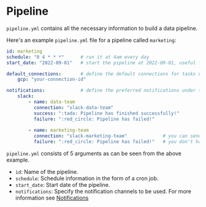 # Pipeline

`pipeline.yml` contains all the necessary information to build a data pipeline.

Here's an example `pipeline.yml` file for a pipeline called `marketing`:

```yaml
id: marketing 
schedule: "0 4 * * *"      # run it at 4am every day
start_date: "2022-09-01"   # start the pipeline at 2022-09-01, useful for triggering backfills

default_connections:       # define the default connections for tasks under this block
    gcp: "your-connection-id" 

notifications:             # define the preferred notifications under this section
    slack:
        - name: data-team
          connection: "slack-data-team"
          success: ":tada: Pipeline has finished successfully!"
          failure: ":red_circle: Pipeline has failed!"
        
        - name: marketing-team    
          connection: "slack-marketing-team"             # you can send notifications to different webhooks
          failure: ":red_circle: Pipeline has failed!"   # you don't have to define success or failure in every case
```

`pipeline.yml` consists of 5 arguments as can be seen from the above example.

- `id`: Name of the pipeline.
- `schedule`: Schedule information in the form of a cron job.
- `start_date`: Start date of the pipeline.
- `notifications`: Specify the notification channels to be used. For more information see [Notifications](project/pipeline/notifications/notifications.md)

